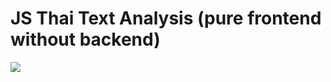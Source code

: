 # JS Thai Text Analysis (pure frontend without backend)

![](https://github.com/TornMan/JS_Thai_Text_Analysis/raw/master/ThaiTextAnalysis.png)
